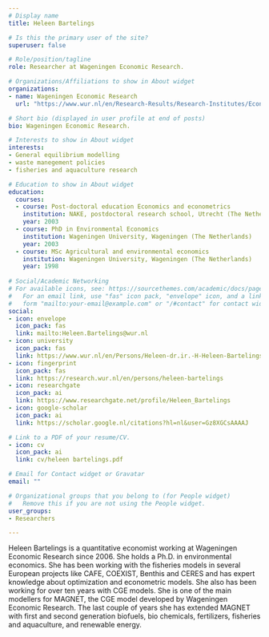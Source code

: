 ```yaml
---
# Display name
title: Heleen Bartelings

# Is this the primary user of the site?
superuser: false

# Role/position/tagline
role: Researcher at Wageningen Economic Research.

# Organizations/Affiliations to show in About widget
organizations:
- name: Wageningen Economic Research
  url: "https://www.wur.nl/en/Research-Results/Research-Institutes/Economic-Research.htm"

# Short bio (displayed in user profile at end of posts)
bio: Wageningen Economic Research.

# Interests to show in About widget
interests:
- General equilibrium modelling
- waste manegement policies
- fisheries and aquaculture research

# Education to show in About widget
education:
  courses:
  - course: Post-doctoral education Economics and econometrics	
    institution: NAKE, postdoctoral research school, Utrecht (The Netherlands) 
    year: 2003
  - course: PhD in Environmental Economics
    institution: Wageningen University, Wageningen (The Netherlands) 
    year: 2003
  - course: MSc Agricultural and environmental economics
    institution: Wageningen University, Wageningen (The Netherlands) 
    year: 1998
  
# Social/Academic Networking
# For available icons, see: https://sourcethemes.com/academic/docs/page-builder/#icons
#   For an email link, use "fas" icon pack, "envelope" icon, and a link in the
#   form "mailto:your-email@example.com" or "/#contact" for contact widget.
social:
- icon: envelope
  icon_pack: fas
  link: mailto:Heleen.Bartelings@wur.nl
- icon: university
  icon_pack: fas
  link: https://www.wur.nl/en/Persons/Heleen-dr.ir.-H-Heleen-Bartelings.htm
- icon: fingerprint
  icon_pack: fas
  link: https://research.wur.nl/en/persons/heleen-bartelings
- icon: researchgate
  icon_pack: ai
  link: https://www.researchgate.net/profile/Heleen_Bartelings
- icon: google-scholar
  icon_pack: ai
  link: https://scholar.google.nl/citations?hl=nl&user=Gz8XGCsAAAAJ

# Link to a PDF of your resume/CV.
- icon: cv
  icon_pack: ai
  link: cv/heleen bartelings.pdf

# Email for Contact widget or Gravatar
email: ""

# Organizational groups that you belong to (for People widget)
#   Remove this if you are not using the People widget.
user_groups:
- Researchers

---
```


Heleen Bartelings is a quantitative economist working at Wageningen Economic Research since 2006. She holds a Ph.D. in environmental economics. She has been working with the fisheries models in several European projects like CAFE, COEXIST, Benthis and CERES and has expert knowledge about optimization and econometric models. She also has been working for over ten years with CGE models. She is one of the main modellers for MAGNET, the CGE model developed by Wageningen Economic Research. The last couple of years she has extended MAGNET with first and second generation biofuels, bio chemicals, fertilizers, fisheries and aquaculture, and renewable energy. 
